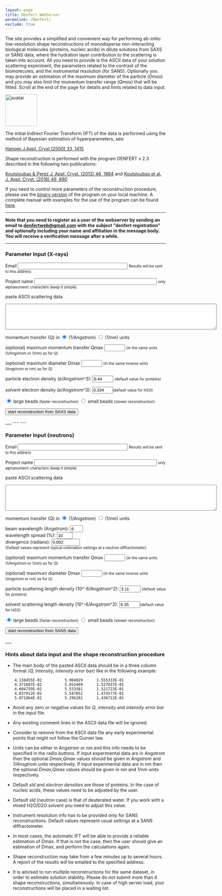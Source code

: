 ```yaml
---
layout: page
title: Denfert WebServer
permalink: /Denfert/
exclude: true
---
```


The site provides a simplified and convenient way for performing ab-initio low-resolution shape reconstructions of monodisperse non-interacting biological molecules (proteins, nucleic acids) in dilute solutions from SAXS or SANS data, where the hydration layer contribution to the scattering is taken into account. All you need to provide is the ASCII data of your solution scattering experiment, the parameters related to the contrast of the biomolecules, and the instrumental resolution (for SANS). Optionally you may provide an estimation of the maximum diameter of the particle (_Dmax_) and you may also limit the momentum transfer range (_Qmax_) that will be fitted. Scroll at the end of the page for details and hints related to data input.

<img src="{{site.baseurl}}/assets/img-denfert.jpg" alt="avatar" width="100"/>

The initial Indirect Fourier Transform (IFT) of the data is performed using the method of Bayesian estimation of hyperparameters, see:

[Hansen J.Appl. Cryst (2000) 33, 1415](https://doi.org/10.1107/S0021889800012930)

Shape reconstruction is performed with the program DENFERT v 2.3 described in the following two publications:

[Koutsioubas & Perez J. Appl. Cryst. (2013) 46, 1884](https://onlinelibrary.wiley.com/doi/10.1107/S0021889813025387) and [Koutsioubas et al. J. Appl. Cryst. (2016) 49, 690](https://onlinelibrary.wiley.com/doi/10.1107/S1600576716003393)

If you need to control more parameters of the reconstruction procedure, please use the [binary version]({{site.baseurl}}/assets/denfert_v2p3.zip) of the program on your local machine. A complete manual with examples for the use of the program can be found [here]({{site.baseurl}}/assets/denfert_manual.pdf).

___

**Note that you need to register as a user of the webserver by sending an email to [denfertweb@gmail.com](mailto:denfertweb@gmail.com?subject=denfert%20registration) with the subject "denfert registration" and optionally including your name and affiliation in the message body. You will receive a verification message after a while.**

___
### Parameter Input (X-rays)
<script type="text/javascript">
	function shrinktext() {
	var size = document.getElementById("sdata").value.length;
	var s=Math.ceil(size/32000);
	var string=document.getElementById("sdata").value;
	var lines = string.split('\n');
	var out="";
	//debugger;
	for(var i = 0;i < lines.length;i=i+s){
		out=out+lines[i]+'\n';
}
	document.getElementById("sdata").value=out;
	return True;
}
</script>

<script type="text/javascript">var submitted=false;</script>
<iframe name="hidden_iframe" id="hidden_iframe" style="display:none;" onload="if(submitted)  {window.location='{{site.baseurl}}/assets/webdenfert_submit_message.html';}"></iframe>

<form class="form" action="https://docs.google.com/forms/u/0/d/e/1FAIpQLSczpgW4aGnE2KZiQXMzhmyOHA0ixjF_xZ3B0qTXlUlFh8pqVw/formResponse" method="POST" target="hidden_iframe"
    onsubmit="submitted=true;">


<p> <label>Email</label>
<input name="entry.2107985966" required size="40" type="email" /> <small> Results will be sent to this address </small> </p>

<p> <label>Project name</label>
<input name="entry.896354957" required size="45" type="text" /> <small> only alphanumeric characters (keep it simple) </small> </p>

<p> paste ASCII scattering data </p>
<p> <textarea name="entry.2117040675" id="sdata" required type="text" rows = "5" cols = "80"></textarea> </p>

<p> momentum transfer (Q) in <input type="radio" name="entry.493766941" required value="angstrom" checked="checked"> (1/Angstrom) <input type="radio" name="entry.493766941" value="nm"> (1/nm) units <br> </p> 

(optional) maximum momentum transfer Qmax <input type="text" name="entry.1483736366" value="" size="5"> <small>(in the same units (1/Angstrom or 1/nm) as for Q)</small><br>
  
(optional) maximum diameter Dmax <input type="text" name="entry.184211383" value="" size="5"> <small>(in the same inverse units (Angstrom or nm) as for Q)</small><br>
  
particle electron density (e/Angstrom^3):  <input type="text" name="entry.405121486" required value="0.44" size="5"> <small>(default value for proteins)</small><br>

solvent electron density (e/Angstrom^3):  <input type="text" name="entry.474174320" required value="0.334" size="5"><small>(default value for H2O)</small><br>

<p> <input type="radio" name="entry.1033017014" required value="large" checked="checked"> large beads <small> (faster reconstruction)</small>  <input type="radio" name="entry.1033017014" value="small"> small beads <small>(slower reconstruction)</small> <br> </p> 

<input type="submit" value="start reconstruction from SAXS data" onclick="shrinktext();" />

</form>
___
---
---

### Parameter Input (neutrons)
<script type="text/javascript">
	function shrinktextB() {
	var size = document.getElementById("sdataB").value.length;
	var s=Math.ceil(size/32000);
	var string=document.getElementById("sdataB").value;
	var lines = string.split('\n');
	var out="";
	//debugger;
	for(var i = 0;i < lines.length;i=i+s){
		out=out+lines[i]+'\n';
}
	document.getElementById("sdataB").value=out;
	return True;
}
</script>

<script type="text/javascript">var submitted=false;</script>
<iframe name="hidden_iframe" id="hidden_iframe" style="display:none;" onload="if(submitted)  {window.location='{{site.baseurl}}/assets/webdenfert_submit_message.html';}"></iframe>

<form class="form" action="https://docs.google.com/forms/u/0/d/e/1FAIpQLSczpgW4aGnE2KZiQXMzhmyOHA0ixjF_xZ3B0qTXlUlFh8pqVw/formResponse" method="POST" target="hidden_iframe"
    onsubmit="submitted=true;">


<p> <label>Email</label>
<input name="entry.2107985966" required size="40" type="email" /> <small> Results will be sent to this address </small> </p>

<p> <label>Project name</label>
<input name="entry.896354957" required size="45" type="text" /> <small> only alphanumeric characters (keep it simple) </small> </p>

<p> paste ASCII scattering data </p>
<p> <textarea name="entry.2117040675" id="sdataB" required type="text" rows = "5" cols = "80"></textarea> </p>

<p> momentum transfer (Q) in <input type="radio" name="entry.493766941" required value="angstrom" checked="checked"> (1/Angstrom) <input type="radio" name="entry.493766941" value="nm"> (1/nm) units <br> </p> 

<p> beam wavelength (Angstrom):  <input type="text" name="entry.2112607829" required id="num1" value="6" size="2"><br>
wavelength spread (%):  <input type="text" name="entry.210238414" required id="num1" value="10" size="3"><br>
divergence (radians):  <input type="text" name="entry.2072205536" required id="num1" value="0.002" size="8"><br>
<small>(Default values represent typical collimation settings at a neutron diffractometer)</small><br> </p>

(optional) maximum momentum transfer Qmax <input type="text" name="entry.1483736366" value="" size="5"> <small>(in the same units (1/Angstrom or 1/nm) as for Q)</small><br>
  
(optional) maximum diameter Dmax <input type="text" name="entry.184211383" value="" size="5"> <small>(in the same inverse units (Angstrom or nm) as for Q)</small><br>
  
particle scattering length density (10^-6/Angstrom^2):  <input type="text" name="entry.405121486" required value="3.11" size="5"> <small>(default value for proteins)</small><br>

solvent scattering length density (10^-6/Angstrom^2):  <input type="text" name="entry.474174320" required value="6.35" size="5"><small>(default value for H2O)</small><br>

<p> <input type="radio" name="entry.1033017014" required value="large" checked="checked"> large beads <small> (faster reconstruction)</small>  <input type="radio" name="entry.1033017014" value="small"> small beads <small>(slower reconstruction)</small> <br> </p> 

<input type="submit" value="start reconstruction from SANS data" onclick="shrinktextB();" />

</form>
___



### Hints about data input and the shape reconstruction procedure

- The main body of the pasted ASCII data should be in a three column format (_Q, intensity, intensity error bar_) like in the following example:

```
    4.138455E-02          5.904029      1.555333E-01  
    4.371607E-02          5.652469      1.527037E-01  
    4.604759E-02          5.533381      1.521723E-01  
    4.837912E-02          5.547052      1.474577E-01 
    5.071064E-02          5.296281      1.436712E-01 
```

- Avoid any zero or negative values for _Q_, _intensity_ and _intensity error bar_ in the input file.

- Any existing comment lines in the ASCII data file will be ignored.

- Consider to remove from the ASCII data file any early experimental points that might not follow the Guinier law.

- Units can be either in Angstrom or nm and this info needs to be specified in the radio buttons. If input experimental data are in Angstrom then the optional _Dmax,Qmax_ values should be given in _Angstrom_ and _1/Ansgtrom_ units respectively. If input experimental data are in nm then the optional _Dmax,Qmax_ values should be given in nm and _1/nm_ units respectively.

- Default _sld_ and _electron densities_ are those of proteins. In the case of nucleic acids, these values need to be adjusted by the user.

- Default _sld_ (neutron case) is that of deuterated water. If you work with a mixed H2O/D2O solvent you need to adjust this value.

- Instrument resolution info has to be provided only for SANS reconstructions. Default values represent usual settings at a SANS diffractometer.

- In most cases, the automatic IFT will be able to provide a reliable estimation of _Dmax_. If that is not the case, then the user should give an estimation of Dmax, and perform the calculations again.

- Shape reconstruction may take from a few minutes up to several hours. A report of the results will be emailed to the specified address.

- It is advised to run multiple reconstructions for the same dataset, in order to estimate solution stability. Please do not submit more than 4 shape reconstructions, simultaneously. In case of high server load, your reconstructions will be placed in a waiting list.

